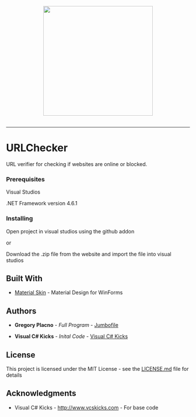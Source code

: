 <div align="center">
  <img width="300" height="300" src="https://i.imgur.com/UlikdQb.png"><br><br>
</div>

-----------------

# URLChecker

URL verifier for checking if websites are online or blocked.

### Prerequisites

Visual Studios

.NET Framework version 4.6.1

### Installing

Open project in visual studios using the github addon 

or

Download the .zip file from the website and import the file into visual studios

## Built With

* [Material Skin](https://github.com/IgnaceMaes/MaterialSkin) - Material Design for WinForms

## Authors

* **Gregory Placno** - *Full Program* - [Jumbofile](https://github.com/Jumbofile)

* **Visual C# Kicks** - *Inital Code* - [Visual C# Kicks](http://www.vcskicks.com)

## License

This project is licensed under the MIT License - see the [LICENSE.md](LICENSE.md) file for details

## Acknowledgments

* Visual C# Kicks - http://www.vcskicks.com - For base code
